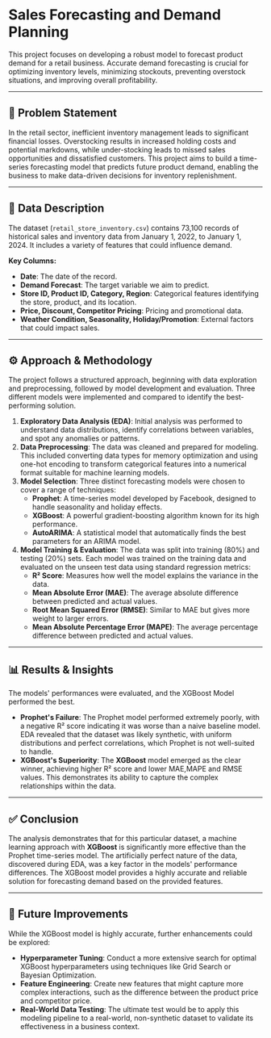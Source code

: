 # Sales Forecasting and Demand Planning

This project focuses on developing a robust model to forecast product demand for a retail business. Accurate demand forecasting is crucial for optimizing inventory levels, minimizing stockouts, preventing overstock situations, and improving overall profitability.

***

## 📝 Problem Statement

In the retail sector, inefficient inventory management leads to significant financial losses. Overstocking results in increased holding costs and potential markdowns, while under-stocking leads to missed sales opportunities and dissatisfied customers. This project aims to build a time-series forecasting model that predicts future product demand, enabling the business to make data-driven decisions for inventory replenishment.

***

## 💾 Data Description

The dataset (`retail_store_inventory.csv`) contains 73,100 records of historical sales and inventory data from January 1, 2022, to January 1, 2024. It includes a variety of features that could influence demand.

**Key Columns:**
* **Date**: The date of the record.
* **Demand Forecast**: The target variable we aim to predict.
* **Store ID, Product ID, Category, Region**: Categorical features identifying the store, product, and its location.
* **Price, Discount, Competitor Pricing**: Pricing and promotional data.
* **Weather Condition, Seasonality, Holiday/Promotion**: External factors that could impact sales.

***

## ⚙️ Approach & Methodology

The project follows a structured approach, beginning with data exploration and preprocessing, followed by model development and evaluation. Three different models were implemented and compared to identify the best-performing solution.

1.  **Exploratory Data Analysis (EDA)**: Initial analysis was performed to understand data distributions, identify correlations between variables, and spot any anomalies or patterns.
2.  **Data Preprocessing**: The data was cleaned and prepared for modeling. This included converting data types for memory optimization and using one-hot encoding to transform categorical features into a numerical format suitable for machine learning models.
3.  **Model Selection**: Three distinct forecasting models were chosen to cover a range of techniques:
    * **Prophet**: A time-series model developed by Facebook, designed to handle seasonality and holiday effects.
    * **XGBoost**: A powerful gradient-boosting algorithm known for its high performance.
    * **AutoARIMA**: A statistical model that automatically finds the best parameters for an ARIMA model.
4.  **Model Training & Evaluation**: The data was split into training (80%) and testing (20%) sets. Each model was trained on the training data and evaluated on the unseen test data using standard regression metrics:
    * **R² Score**: Measures how well the model explains the variance in the data.
    * **Mean Absolute Error (MAE)**: The average absolute difference between predicted and actual values.
    * **Root Mean Squared Error (RMSE)**: Similar to MAE but gives more weight to larger errors.
    * **Mean Absolute Percentage Error (MAPE)**: The average percentage difference between predicted and actual values.

***

## 📊 Results & Insights

The models' performances were evaluated, and the XGBoost Model performed the best.


* **Prophet's Failure**: The Prophet model performed extremely poorly, with a negative R² score indicating it was worse than a naive baseline model. EDA revealed that the dataset was likely synthetic, with uniform distributions and perfect correlations, which Prophet is not well-suited to handle.
* **XGBoost's Superiority**: The **XGBoost** model emerged as the clear winner, achieving higher R² score and lower MAE,MAPE and RMSE values. This demonstrates its ability to capture the complex relationships within the data.

***

## ✅ Conclusion

The analysis demonstrates that for this particular dataset, a machine learning approach with **XGBoost** is significantly more effective than the Prophet time-series model. The artificially perfect nature of the data, discovered during EDA, was a key factor in the models' performance differences. The XGBoost model provides a highly accurate and reliable solution for forecasting demand based on the provided features.

***

## 🚀 Future Improvements

While the XGBoost model is highly accurate, further enhancements could be explored:

* **Hyperparameter Tuning**: Conduct a more extensive search for optimal XGBoost hyperparameters using techniques like Grid Search or Bayesian Optimization.
* **Feature Engineering**: Create new features that might capture more complex interactions, such as the difference between the product price and competitor price.
* **Real-World Data Testing**: The ultimate test would be to apply this modeling pipeline to a real-world, non-synthetic dataset to validate its effectiveness in a business context.
